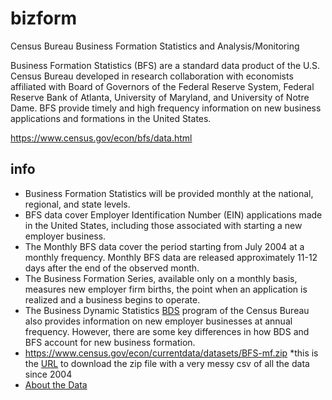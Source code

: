# bizform
Census Bureau Business Formation Statistics and Analysis/Monitoring

Business Formation Statistics (BFS) are a standard data product of the U.S. Census Bureau developed in research collaboration with economists affiliated with Board of Governors of the Federal Reserve System, Federal Reserve Bank of Atlanta, University of Maryland, and University of Notre Dame. BFS provide timely and high frequency information on new business applications and formations in the United States.

https://www.census.gov/econ/bfs/data.html

## info
- Business Formation Statistics will be provided monthly at the national, regional, and state levels.
- BFS data cover Employer Identification Number (EIN) applications made in the United States, including those associated with starting a new employer business.
- The Monthly BFS data cover the period starting from July 2004 at a monthly frequency. Monthly BFS data are released approximately 11-12 days after the end of the observed month.
- The Business Formation Series, available only on a monthly basis, measures new employer firm births, the point when an application is realized and a business begins to operate.
- The Business Dynamic Statistics [BDS](https://www.census.gov/programs-surveys/bds.html) program of the Census Bureau also provides information on new employer businesses at annual frequency. However, there are some key differences in how BDS and BFS account for new business formation.
- https://www.census.gov/econ/currentdata/datasets/BFS-mf.zip *this is the [URL](https://www.census.gov/econ/currentdata/datasets/index) to download the zip file with a very messy csv of all the data since 2004
- [About the Data](https://www.census.gov/econ/bfs/methodology.html)
